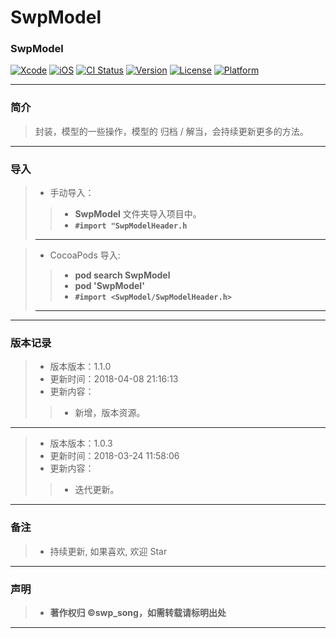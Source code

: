 # SwpModel

### SwpModel

[![Xcode](https://img.shields.io/badge/Xcode-9.3-25B1F6.svg)](https://developer.apple.com/xcode)
[![iOS](https://img.shields.io/badge/iOS-8.0+-1C75AF.svg)](https://developer.apple.com/xcode)
[![CI Status](http://img.shields.io/travis/swp-song/SwpModel.svg?style=flat)](https://travis-ci.org/swp-song/SwpModel) 
[![Version](https://img.shields.io/cocoapods/v/SwpModel.svg?style=flat)](http://cocoapods.org/pods/SwpModel) 
[![License](https://img.shields.io/cocoapods/l/SwpModel.svg?style=flat)](http://cocoapods.org/pods/SwpModel) 
[![Platform](https://img.shields.io/cocoapods/p/SwpModel.svg?style=flat)](http://cocoapods.org/pods/SwpModel)

-------


###  简介

>  封装，模型的一些操作，模型的 归档 / 解当，会持续更新更多的方法。

-------

### 导入

> * 手动导入：
> 
>> * **SwpModel** 文件夹导入项目中。
>> * **`#import "SwpModelHeader.h`**
>> 
> -------

> * CocoaPods 导入:
> 
>> * **pod search SwpModel**
>> * **pod 'SwpModel'**
>> * **`#import <SwpModel/SwpModelHeader.h>`**
>> 
> -------


-------


### 版本记录

> * 版本版本：1.1.0
> * 更新时间：2018-04-08 21:16:13
> * 更新内容：
>>  *  新增，版本资源。
        
-------

> * 版本版本：1.0.3
> * 更新时间：2018-03-24 11:58:06
> * 更新内容：
>>  *   迭代更新。
    
-------

### 备注

> * 持续更新, 如果喜欢, 欢迎 Star

-------

### 声明

 > * **著作权归 ©swp_song，如需转载请标明出处**

-------



